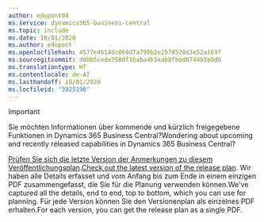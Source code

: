 ```yaml
---
author: edupont04
ms.service: dynamics365-business-central
ms.topic: include
ms.date: 10/01/2020
ms.author: edupont
ms.openlocfilehash: 4577e4614dc068d7a790b2e257d528d3e52a169f
ms.sourcegitcommit: ddbb5cede750df1baba4b3eab8fbed6744b5b9d6
ms.translationtype: HT
ms.contentlocale: de-AT
ms.lasthandoff: 10/01/2020
ms.locfileid: "3925198"
---
```

> [!IMPORTANT]
>
> <span data-ttu-id="09577-101">Sie möchten Informationen über kommende und kürzlich freigegebene Funktionen in Dynamics 365 Business Central?</span><span class="sxs-lookup"><span data-stu-id="09577-101">Wondering about upcoming and recently released capabilities in Dynamics 365 Business Central?</span></span>
>
> <span data-ttu-id="09577-102">[Prüfen Sie sich die letzte Version der Anmerkungen zu diesem Veröffentlichungsplan](https://go.microsoft.com/fwlink/?linkid=2047422).</span><span class="sxs-lookup"><span data-stu-id="09577-102">[Check out the latest version of the release plan](https://go.microsoft.com/fwlink/?linkid=2047422).</span></span> <span data-ttu-id="09577-103">Wir haben alle Details erfasset und vom Anfang bis zum Ende in einem einzigen PDF zusammengefasst, die Sie für die Planung verwenden können.</span><span class="sxs-lookup"><span data-stu-id="09577-103">We've captured all the details, end to end, top to bottom, which you can use for planning.</span></span> <span data-ttu-id="09577-104">Für jede Version können Sie den Versionenplan als einzelnes PDF erhalten.</span><span class="sxs-lookup"><span data-stu-id="09577-104">For each version, you can get the release plan as a single PDF.</span></span>  
